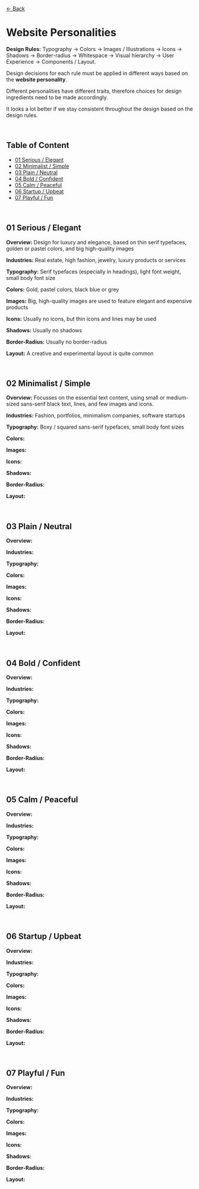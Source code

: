 [&larr; Back](./README.md)

# Website Personalities

**Design Rules:** Typography -> Colors -> Images / Illustrations -> Icons -> Shadows -> Border-radius -> Whitespace -> Visual hierarchy -> User Experience -> Components / Layout.

Design decisions for each rule must be applied in different ways based on the **website personality**.

Different personalities have different traits, therefore choices for design ingredients need to be made accordingly.

It looks a lot better if we stay consistent throughout the design based on the design rules.

<br>

## Table of Content

- [01 Serious / Elegant](#01-serious--elegant)
- [02 Minimalist / Simple](#02-minimalist--simple)
- [03 Plain / Neutral](#03-plain--neutral)
- [04 Bold / Confident](#04-bold--confident)
- [05 Calm / Peaceful](#05-calm--peaceful)
- [06 Startup / Upbeat](#06-startup--upbeat)
- [07 Playful / Fun](#07-playful--fun)

<br>

## 01 Serious / Elegant

**Overview:** Design for luxury and elegance, based on thin serif typefaces, golden or pastel colors, and big high-quality images

**Industries:** Real estate, high fashion, jewelry, luxury products or services

**Typography:** Serif typefaces (especially in headings), light font weight, small body font size

**Colors:** Gold, pastel colors, black blue or grey

**Images:** Big, high-quality images are used to feature elegant and expensive products

**Icons:** Usually no icons, but thin icons and lines may be used

**Shadows:** Usually no shadows

**Border-Radius:** Usually no border-radius

**Layout:** A creative and experimental layout is quite common

<br>

## 02 Minimalist / Simple

**Overview:** Focusses on the essential text content, using small or medium-sized sans-serif black text, lines, and few images and icons.

**Industries:** Fashion, portfolios, minimalism companies, software startups

**Typography:** Boxy / squared sans-serif typefaces, small body font sizes

**Colors:**

**Images:**

**Icons:**

**Shadows:**

**Border-Radius:**

**Layout:**

<br>

## 03 Plain / Neutral

**Overview:**

**Industries:**

**Typography:**

**Colors:**

**Images:**

**Icons:**

**Shadows:**

**Border-Radius:**

**Layout:**

<br>

## 04 Bold / Confident

**Overview:**

**Industries:**

**Typography:**

**Colors:**

**Images:**

**Icons:**

**Shadows:**

**Border-Radius:**

**Layout:**

<br>

## 05 Calm / Peaceful

**Overview:**

**Industries:**

**Typography:**

**Colors:**

**Images:**

**Icons:**

**Shadows:**

**Border-Radius:**

**Layout:**

<br>

## 06 Startup / Upbeat

**Overview:**

**Industries:**

**Typography:**

**Colors:**

**Images:**

**Icons:**

**Shadows:**

**Border-Radius:**

**Layout:**

<br>

## 07 Playful / Fun

**Overview:**

**Industries:**

**Typography:**

**Colors:**

**Images:**

**Icons:**

**Shadows:**

**Border-Radius:**

**Layout:**

<br>
